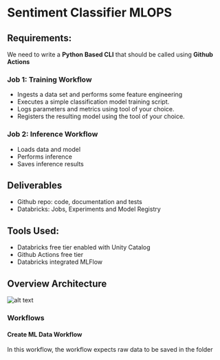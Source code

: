# Sentiment Classifier MLOPS

## Requirements:

We need to write a **Python Based CLI** that should be called using **Github Actions** 

### Job 1: Training Workflow
* Ingests a data set and performs some feature engineering
* Executes a simple classification model training script.
* Logs parameters and metrics using tool of your choice.
* Registers the resulting model using the tool of your choice.

### Job 2: Inference Workflow
* Loads data and model
* Performs inference
* Saves inference results

## Deliverables
* Github repo: code, documentation and tests
* Databricks: Jobs, Experiments and Model Registry


## Tools Used:
* Databricks free tier enabled with Unity Catalog
* Github Actions free tier
* Databricks integrated MLFlow


## Overview Architecture

![alt text](https://github.com/yashad-samant/sentiment_classifier_mlops/blob/dev/images/Screenshot%202025-03-19%20at%209.58.54%E2%80%AFPM.png)

### Workflows

#### Create ML Data Workflow

In this workflow, the workflow expects raw data to be saved in the folder